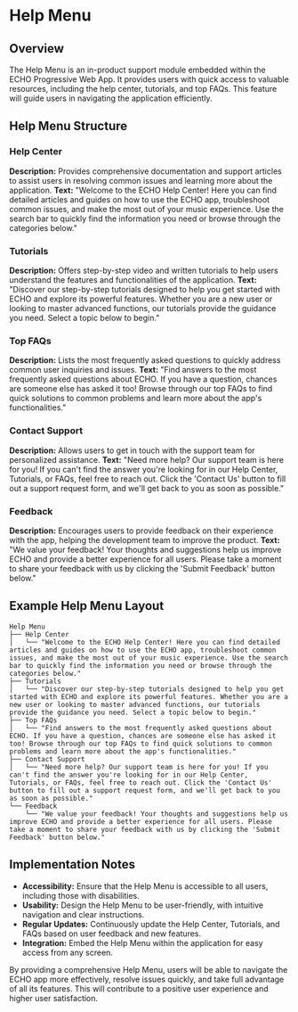 # Help Menu

## Overview
The Help Menu is an in-product support module embedded within the ECHO Progressive Web App. It provides users with quick access to valuable resources, including the help center, tutorials, and top FAQs. This feature will guide users in navigating the application efficiently.

## Help Menu Structure

### Help Center
**Description:** Provides comprehensive documentation and support articles to assist users in resolving common issues and learning more about the application.
**Text:**
"Welcome to the ECHO Help Center! Here you can find detailed articles and guides on how to use the ECHO app, troubleshoot common issues, and make the most out of your music experience. Use the search bar to quickly find the information you need or browse through the categories below."

### Tutorials
**Description:** Offers step-by-step video and written tutorials to help users understand the features and functionalities of the application.
**Text:**
"Discover our step-by-step tutorials designed to help you get started with ECHO and explore its powerful features. Whether you are a new user or looking to master advanced functions, our tutorials provide the guidance you need. Select a topic below to begin."

### Top FAQs
**Description:** Lists the most frequently asked questions to quickly address common user inquiries and issues.
**Text:**
"Find answers to the most frequently asked questions about ECHO. If you have a question, chances are someone else has asked it too! Browse through our top FAQs to find quick solutions to common problems and learn more about the app's functionalities."

### Contact Support
**Description:** Allows users to get in touch with the support team for personalized assistance.
**Text:**
"Need more help? Our support team is here for you! If you can't find the answer you're looking for in our Help Center, Tutorials, or FAQs, feel free to reach out. Click the 'Contact Us' button to fill out a support request form, and we'll get back to you as soon as possible."

### Feedback
**Description:** Encourages users to provide feedback on their experience with the app, helping the development team to improve the product.
**Text:**
"We value your feedback! Your thoughts and suggestions help us improve ECHO and provide a better experience for all users. Please take a moment to share your feedback with us by clicking the 'Submit Feedback' button below."

## Example Help Menu Layout
```
Help Menu
├── Help Center
│   └── "Welcome to the ECHO Help Center! Here you can find detailed articles and guides on how to use the ECHO app, troubleshoot common issues, and make the most out of your music experience. Use the search bar to quickly find the information you need or browse through the categories below."
├── Tutorials
│   └── "Discover our step-by-step tutorials designed to help you get started with ECHO and explore its powerful features. Whether you are a new user or looking to master advanced functions, our tutorials provide the guidance you need. Select a topic below to begin."
├── Top FAQs
│   └── "Find answers to the most frequently asked questions about ECHO. If you have a question, chances are someone else has asked it too! Browse through our top FAQs to find quick solutions to common problems and learn more about the app's functionalities."
├── Contact Support
│   └── "Need more help? Our support team is here for you! If you can't find the answer you're looking for in our Help Center, Tutorials, or FAQs, feel free to reach out. Click the 'Contact Us' button to fill out a support request form, and we'll get back to you as soon as possible."
└── Feedback
    └── "We value your feedback! Your thoughts and suggestions help us improve ECHO and provide a better experience for all users. Please take a moment to share your feedback with us by clicking the 'Submit Feedback' button below."
```

## Implementation Notes
- **Accessibility:** Ensure that the Help Menu is accessible to all users, including those with disabilities.
- **Usability:** Design the Help Menu to be user-friendly, with intuitive navigation and clear instructions.
- **Regular Updates:** Continuously update the Help Center, Tutorials, and FAQs based on user feedback and new features.
- **Integration:** Embed the Help Menu within the application for easy access from any screen.

By providing a comprehensive Help Menu, users will be able to navigate the ECHO app more effectively, resolve issues quickly, and take full advantage of all its features. This will contribute to a positive user experience and higher user satisfaction.